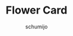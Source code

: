 ---
title: Flower Card
name: custom_card_schumijo_flower
category: custom_card
author: schumijo
explanation: "This is the `card_flower`, used to display a plant entity. Shows state of the plant and attributes."
image_path: "/assets/images/flower.png"
internal: false
generator_install: true
generator_example: true
generator_button: true
variants:
  - name: 
    title: 
    variables:
      - name: ulm_card_flower_entity
        type: variable
        example: plant.bonsai_ficus
        required: true 
        explanation: "The entity of your plant"
      - name: ulm_card_flower_name
        type: variable
        example: Bonsai Ficus
        required: false
        explanation: "The name of your plant"
      - name: ulm_card_flower_species
        type: variable
        example: "ficus retusa"
        required: true 
        explanation: "The species of your plant"
    required_cards:
      - name: lovelace-flower-card
        link: https://github.com/thomasloven/lovelace-flower-card
    yaml: |-
      - type: 'custom:button-card'
        template: card_flower
        variables:
          ulm_card_flower_entity: plant.bonsai_ficus
          ulm_card_flower_name: Bonsai Ficus
          ulm_card_flower_species: "ficus retusa"
    ui: |-
      type: 'custom:button-card'
      template: card_flower
      variables:
        ulm_card_flower_entity: plant.bonsai_ficus
        ulm_card_flower_name: Bonsai Ficus
        ulm_card_flower_species: "ficus retusa"
    code: |-
      list_1_item:
        styles:
          card:
            - box-shadow: none
            - padding: 0px
          grid:
            - grid-template-areas: '"item1"'
            - grid-template-columns: 1fr
            - grid-template-rows: min-content
            - column-gap: 7px
      
      flower:
        template:
          - ulm_language_variables
        tap_action:
          action: more-info
        icon: |
          [[[
              var icon = 'mdi:flower';
              if (entity.state == 'problem'){
                var icon = 'mdi:alert-circle';
              }
              return icon ;
          ]]]
        label: >-
          [[[ 
              if (entity.state == 'problem'){
                return variables.ulm_problem;
              }else{
                return variables.ulm_correct;
              }
          ]]]
        state:
          - operator: template
            value: >
              [[[
                return entity.state != 'on';
              ]]]
            styles:
              icon:
                - color: "rgba(var(--color-green),1)"
              img_cell:
                - background-color: "rgba(var(--color-green),0.2)"
      
      card_flower:
        variables:
          ulm_card_flower_name: "No name set"
        styles:
          card:
            - border-radius: 20px
            - box-shadow: var(--box-shadow)
            - padding: 12px
          grid:
            - grid-template-areas: '"item1" "item2"'
            - grid-template-columns: 1fr
            - grid-template-rows: min-content  min-content
            - row-gap: 6px
        custom_fields:
          item1:
            card:
              entity: "[[[ return variables.ulm_card_flower_entity ]]]"
              name: "[[[ return variables.ulm_card_flower_name ]]]"
              tap_action:
                action: more-info
              template:
                - icon_info
                - flower
              type: "custom:button-card"
          item2:
            card:
              template: list_1_item
              type: "custom:button-card"
              custom_fields:
                item1:
                  card:
                    type: custom:flower-card
                    entity: "[[[ return variables.ulm_card_flower_entity ]]]"
                    species: "[[[ return variables.ulm_card_flower_species ]]]"
                    card_mod:
                      style: |
                        ha-card{
                          margin-top: 0px !important;
                          box-shadow: none !important;
                          --mdc-icon-size: 16px !important;
                        }
                        .header{
                          display: none !important;
                        }
                        .divider{
                          display: none !important;
                        }
                        .value{
                          display: none !important;
                        }
                        .attributes{
                          padding: 0px !important;
                        }
                        .attribute ha-icon {
                            margin-right: 0px !important;
                        }
    language_en:
    language_de:
    language_fr:
---